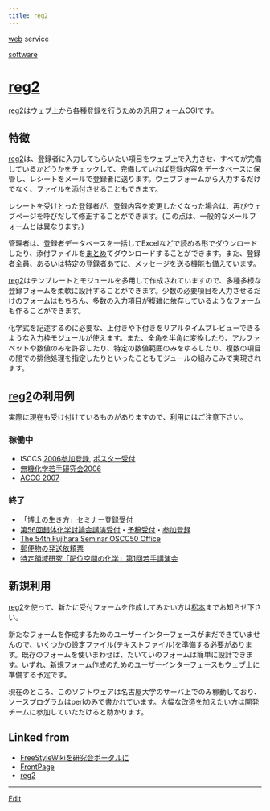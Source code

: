 ```yaml
---
title: reg2
---
```

[web](/web) service

[software](/software)


# [reg2](/reg2)

[reg2](/reg2)はウェブ上から各種登録を行うための汎用フォームCGIです。




## 特徴

[reg2](/reg2)は、登録者に入力してもらいたい項目をウェブ上で入力させ、すべてが完備しているかどうかをチェックして、完備していれば登録内容をデータベースに保管し、レシートをメールで登録者に送ります。ウェブフォームから入力するだけでなく、ファイルを添付させることもできます。



レシートを受けとった登録者が、登録内容を変更したくなった場合は、再びウェブページを呼びだして修正することができます。(この点は、一般的なメールフォームとは異なります。)



管理者は、登録者データベースを一括してExcelなどで読める形でダウンロードしたり、添付ファイルを[まとめ](/まとめ)てダウンロードすることができます。また、登録者全員、あるいは特定の登録者あてに、メッセージを送る機能も備えています。



[reg2](/reg2)はテンプレートとモジュールを多用して作成されていますので、多種多様な登録フォームを柔軟に設計することができます。少数の必要項目を入力させるだけのフォームはもちろん、多数の入力項目が複雑に依存しているようなフォームも作ることができます。



化学式を記述するのに必要な、上付きや下付きをリアルタイムプレビューできるような入力枠モジュールが使えます。また、全角を半角に変換したり、アルファベットや数値のみを許容したり、特定の数値範囲のみをゆるしたり、複数の項目の間での排他処理を指定したりといったこともモジュールの組みこみで実現されます。


## [reg2](/reg2)の利用例

実際に現在も受け付けているものがありますので、利用にはご注意下さい。


### 稼働中

* ISCCS [2006](/2006)[参加登録](http://www2.chem.nagoya-u.ac.jp/~common/reg2.cgi/isccs06entry), [ポスター受付](http://www2.chem.nagoya-u.ac.jp/~common/reg2.cgi/isccs06poster)
* [無機化学若手研究会2006](http://www2.chem.nagoya-u.ac.jp/~common/reg2.cgi/ib06)
* [ACCC 2007](http://www2.chem.nagoya-u.ac.jp/~common/reg2.cgi/accc07)

### 終了

* [「博士の生き方」セミナー登録受付](http://www2.chem.nagoya-u.ac.jp/~common/reg2.cgi/life)
* [第56回錯体化学討論会講演受付](http://www2.chem.nagoya-u.ac.jp/~common/reg2.cgi/jscc56apply)・[予稿受付](http://www2.chem.nagoya-u.ac.jp/~common/reg2.cgi/jscc56abst)・[参加登録](http://www2.chem.nagoya-u.ac.jp/~common/reg2.cgi/jscc56entry)
* [The 54th Fujihara Seminar OSCC50 Office](http://www2.chem.nagoya-u.ac.jp/~common/reg2.cgi/oscc50)
* [郵便物の発送依頼票](http://www2.chem.nagoya-u.ac.jp/~common/reg2.cgi/post)
* [特定領域研究「配位空間の化学」第1回若手講演会](http://www2.chem.nagoya-u.ac.jp/~common/reg2.cgi/ccs01)

## 新規利用

[reg2](/reg2)を使って、新たに受付フォームを作成してみたい方は[松本](mailto:matto@chem.nagoya-u.ac.jp)までお知らせ下さい。



新たなフォームを作成するためのユーザーインターフェースがまだできていませんので、いくつかの設定ファイル(テキストファイル)を準備する必要があります。既存のフォームを使いまわせば、たいていのフォームは簡単に設計できます。いずれ、新規フォーム作成のためのユーザーインターフェースもウェブ上に準備する予定です。



現在のところ、このソフトウェアは名古屋大学のサーバ上でのみ稼動しており、ソースプログラムはperlのみで書かれています。大幅な改造を加えたい方は開発チームに参加していただけると助かります。



## Linked from

* [FreeStyleWikiを研究会ポータルに](/FreeStyleWikiを研究会ポータルに)
* [FrontPage](/FrontPage)
* [reg2](/reg2)


----
[Edit](https://github.com/vitroid/vitroid.github.io/edit/master/MD/reg2.md)
